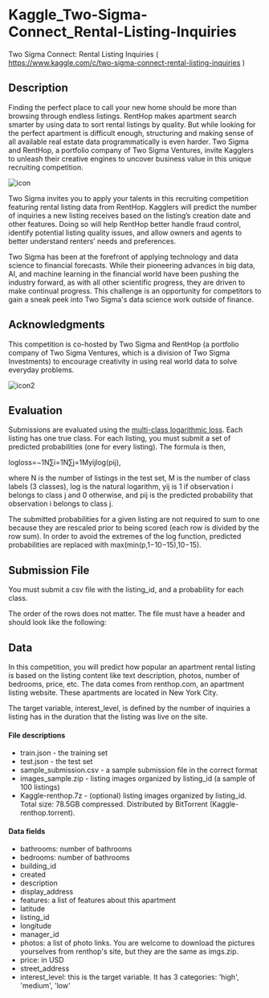 # Kaggle_Two-Sigma-Connect_Rental-Listing-Inquiries
Two Sigma Connect: Rental Listing Inquiries ( https://www.kaggle.com/c/two-sigma-connect-rental-listing-inquiries )


## Description
Finding the perfect place to call your new home should be more than browsing through endless listings. RentHop makes apartment search smarter by using data to sort rental listings by quality. But while looking for the perfect apartment is difficult enough, structuring and making sense of all available real estate data programmatically is even harder. Two Sigma and RentHop, a portfolio company of Two Sigma Ventures, invite Kagglers to unleash their creative engines to uncover business value in this unique recruiting competition.

![icon](https://kaggle2.blob.core.windows.net/competitions/kaggle/5590/media/twosigma-renthop-banner-250x250.png)


Two Sigma invites you to apply your talents in this recruiting competition featuring rental listing data from RentHop. Kagglers will predict the number of inquiries a new listing receives based on the listing’s creation date and other features. Doing so will help RentHop better handle fraud control, identify potential listing quality issues, and allow owners and agents to better understand renters’ needs and preferences.

Two Sigma has been at the forefront of applying technology and data science to financial forecasts. While their pioneering advances in big data, AI, and machine learning in the financial world have been pushing the industry forward, as with all other scientific progress, they are driven to make continual progress. This challenge is an opportunity for competitors to gain a sneak peek into Two Sigma's data science work outside of finance.

## Acknowledgments

This competition is co-hosted by Two Sigma and RentHop (a portfolio company of Two Sigma Ventures, which is a division of Two Sigma Investments) to encourage creativity in using real world data to solve everyday problems. 

![icon2](https://kaggle2.blob.core.windows.net/competitions/kaggle/5590/media/twosigma-renthop-banner-250x250.png)

## Evaluation
Submissions are evaluated using the [multi-class logarithmic loss](https://www.kaggle.com/wiki/MultiClassLogLoss). Each listing has one true class. For each listing, you must submit a set of predicted probabilities (one for every listing). The formula is then,

logloss=−1N∑i=1N∑j=1Myijlog⁡(pij),

where N is the number of listings in the test set, M is the number of class labels (3 classes),  log is the natural logarithm, yij is 1 if observation i belongs to class j and 0 otherwise, and pij is the predicted probability that observation i belongs to class j.

The submitted probabilities for a given listing are not required to sum to one because they are rescaled prior to being scored (each row is divided by the row sum). In order to avoid the extremes of the log function, predicted probabilities are replaced with max(min(p,1−10−15),10−15).


## Submission File

You must submit a csv file with the listing_id, and a probability for each class.

The order of the rows does not matter. The file must have a header and should look like the following:

## Data

In this competition, you will predict how popular an apartment rental listing is based on the listing content like text description, photos, number of bedrooms, price, etc. The data comes from renthop.com, an apartment listing website. These apartments are located in New York City.

The target variable, interest_level, is defined by the number of inquiries a listing has in the duration that the listing was live on the site. 

#### File descriptions

- train.json - the training set
- test.json - the test set
- sample_submission.csv - a sample submission file in the correct format
- images_sample.zip - listing images organized by listing_id (a sample of 100 listings)
- Kaggle-renthop.7z - (optional) listing images organized by listing_id. Total size: 78.5GB compressed. Distributed by BitTorrent (Kaggle-renthop.torrent). 

#### Data fields

- bathrooms: number of bathrooms
- bedrooms: number of bathrooms
- building_id
- created
- description
- display_address
- features: a list of features about this apartment
- latitude
- listing_id
- longitude
- manager_id
- photos: a list of photo links. You are welcome to download the pictures yourselves from renthop's site, but they are the same as imgs.zip. 
- price: in USD
- street_address
- interest_level: this is the target variable. It has 3 categories: 'high', 'medium', 'low'